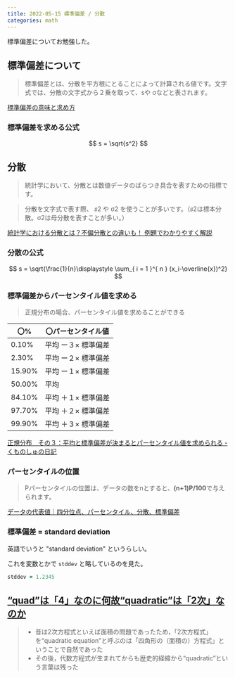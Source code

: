 ```yaml
---
title: 2022-05-15 標準偏差 / 分散
categories: math
---
```


標準偏差についてお勉強した。

## 標準偏差について

> 標準偏差とは、分散を平方根にとることによって計算される値です。文字式では、分散の文字式から２乗を取って、sや σなどと表されます。

[標準偏差の意味と求め方](https://ai-trend.jp/basic-study/basic/standard-deviation/)

### 標準偏差を求める公式

$$ s = \sqrt{s^2} $$

## 分散

> 統計学において、分散とは数値データのばらつき具合を表すための指標です。

> 分散を文字式で表す際、 𝑠2 や σ2 を使うことが多いです。（𝑠2は標本分散。σ2は母分散を表すことが多い。）

[統計学における分散とは？不偏分散との違いも！ 例題でわかりやすく解説](https://ai-trend.jp/basic-study/basic/variance/)

### 分散の公式

$$ s = \sqrt{\frac{1}{n}\displaystyle \sum_{ i = 1 }^{ n } (x_i-\overline{x})^2} $$

<script src="https://polyfill.io/v3/polyfill.min.js?features=es6"></script>
<script id="MathJax-script" async src="https://cdn.jsdelivr.net/npm/mathjax@3/es5/tex-mml-chtml.js"></script>

### 標準偏差からパーセンタイル値を求める

> 正規分布の場合、パーセンタイル値を求めることができる

| 〇%     | 〇パーセンタイル値 |
| ------ | --------- |
| 0.10%  | 平均 ー３× 標準偏差 |
| 2.30%  | 平均 ー２× 標準偏差 |
| 15.90% | 平均 ー１× 標準偏差 |
| 50.00% | 平均              |
| 84.10% | 平均 ＋１× 標準偏差 |
| 97.70% | 平均 ＋２× 標準偏差 |
| 99.90% | 平均 ＋３× 標準偏差 |

[正規分布　その３：平均と標準偏差が決まるとパーセンタイル値を求められる - くものしゅの日記](https://www.kumonoshu.com/entry/2018/10/30/180000)

### パーセンタイルの位置

> Pパーセンタイルの位置は、データの数をnとすると、**(n+1)P/100**で与えられます。

[データの代表値｜四分位点、パーセンタイル、分散、標準偏差](https://marketer-thinking.com/statistics/data2.html)

### 標準偏差 = standard deviation

英語でいうと "standard deviation" というらしい。

これを変数とかで `stddev` と略しているのを見た。

```rb
stddev = 1.2345
```

## [“quad”は「4」なのに何故“quadratic”は「2次」なのか](https://tasusu.hatenablog.com/entry/2014/10/22/214211)

> - 昔は2次方程式といえば面積の問題であったため，「2次方程式」を“quadratic equation”と呼ぶのは「四角形の（面積の）方程式」ということで自然であった
> - その後，代数方程式が生まれてからも歴史的経緯から“quadratic”という言葉は残った
